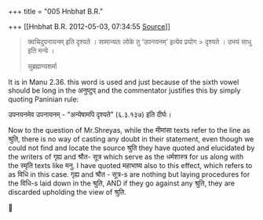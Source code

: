 +++
title = "005 Hnbhat B.R."

+++
[[Hnbhat B.R.	2012-05-03, 07:34:55 [Source](https://groups.google.com/g/bvparishat/c/_G9BJ8fqcz0)]]



> क्वचिदुपनायनम् इति दृश्यते । सामान्यतः लोके तु ’उपनयनम्’ इत्येव प्रयोग > दृश्यते । उभयं साधु इति मन्ये ।  
>   
> सुब्रह्मण्यशर्मा  

  

  

It is in Manu 2.36. this word is used and just because of the sixth vowel should be long in the अनुष्टुप् and the commentator justifies this by simply quoting Paninian rule:

  

उपनयनमेव उपनायनम् - "अन्येषामपि दृश्यते" (६.३.१३७) इति दीर्घः।

  

Now to the question of Mr.Shreyas, while the मीमांसा texts refer to the line as श्रुति, there is no way of casting any doubt in their statement, even though we could not find and locate the source श्रुति they have quoted and elucidated by the writers of गृह्य and श्रौत- सूत्र which serve as the धर्मशास्त्र for us along with the स्मृति texts like मनु. I have quoted महाभाष्य also to this effect, which refers to as विधि in this case. गृह्य and श्रौत - सूत्र-s are nothing but laying procedures for the विधि-s laid down in the श्रुति, AND if they go against any श्रुति, they are discarded upholding the view of श्रुति.

  



